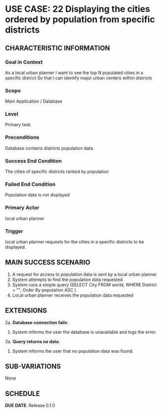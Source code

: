 # USE CASE: 22 Displaying the cities ordered by population from specific districts

## CHARACTERISTIC INFORMATION

### Goal in Context

As a local urban planner I want to see the top N populated cities in a specific district So that I can identify major urban centers within districts

### Scope

Main Application / Database

### Level

Primary task.

### Preconditions

Database contains districts population data.

### Success End Condition

The cities of specific districts ranked by population

### Failed End Condition

Population data is not displayed

### Primary Actor

local urban planner

### Trigger

local urban planner requests for the cities in a specific districts to be displayed.

## MAIN SUCCESS SCENARIO

1. A request for access to population data is sent by a local urban planner
2. System attempts to find the population data requested
3. System runs a simple query (SELECT City FROM world, WHERE District = "", Order By population ASC )
4. Local urban planner receives the population data requested

## EXTENSIONS

2a. **Database connection fails**:
1. System informs the user the database is unavailable and logs the error.

3a. **Query returns no data**:
1. System informs the user that no population data was found.

## SUB-VARIATIONS

None

## SCHEDULE

**DUE DATE**: Release 0.1.0

